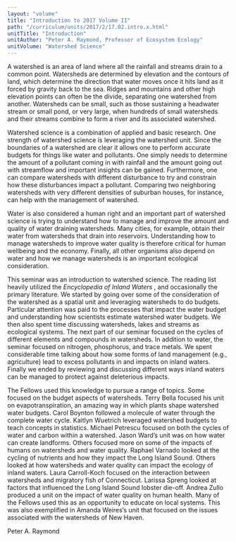 ```yaml
---
layout: "volume"
title: "Introduction to 2017 Volume II"
path: "/curriculum/units/2017/2/17.02.intro.x.html"
unitTitle: "Introduction"
unitAuthor: "Peter A. Raymond, Professor of Ecosystem Ecology"
unitVolume: "Watershed Science"
---
```

<main>
<p>
A watershed is an area of land where all the rainfall and streams drain to a common point. Watersheds are determined by elevation and the contours of land, which determine the direction that water moves once it hits land as it forced by gravity back to the sea. Ridges and mountains and other high elevation points can often be the divide, separating one watershed from another. Watersheds can be small, such as those sustaining a headwater stream or small pond, or very large, when hundreds of small watersheds and their streams combine to form a river and its associated watershed.
</p>
<p>
Watershed science is a combination of applied and basic research. One strength of watershed science is leveraging the watershed unit. Since the boundaries of a watershed are clear it allows one to perform accurate budgets for things like water and pollutants. One simply needs to determine the amount of a pollutant coming in with rainfall and the amount going out with streamflow and important insights can be gained. Furthermore, one can compare watersheds with different disturbance to try and constrain how these disturbances impact a pollutant. Comparing two neighboring watersheds with very different densities of suburban houses, for instance, can help with the management of watershed.
</p>
<p>
Water is also considered a human right and an important part of watershed science is trying to understand how to manage and improve the amount and quality of water draining watersheds. Many cities, for example, obtain their water from watersheds that drain into reservoirs. Understanding how to manage watersheds to improve water quality is therefore critical for human wellbeing and the economy. Finally, all other organisms also depend on water and how we manage watersheds is an important ecological consideration.
</p>
<p>
This seminar was an introduction to watershed science. The reading list heavily utilized the
<em>
Encyclopedia of Inland Waters
</em>
, and occasionally the primary literature. We started by going over some of the consideration of the watershed as a spatial unit and leveraging watersheds to do budgets. Particular attention was paid to the processes that impact the water budget and understanding how scientists estimate watershed water budgets. We then also spent time discussing watersheds, lakes and streams as ecological systems. The next part of our seminar focused on the cycles of different elements and compounds in watersheds. In addition to water, the seminar focused on nitrogen, phosphorus, and trace metals. We spent considerable time talking about how some forms of land management (e.g., agriculture) lead to excess pollutants in and impacts on inland waters. Finally we ended by reviewing and discussing different ways inland waters can be managed to protect against deleterious impacts.
</p>
<p>
The Fellows used this knowledge to pursue a range of topics. Some focused on the budget aspects of watersheds. Terry Bella focused his unit on evapotranspiration, an amazing way in which plants shape watershed water budgets. Carol Boynton followed a molecule of water through the complete water cycle. Kaitlyn Wuetrich leveraged watershed budgets to teach concepts in statistics. Michael Petrescu focused on both the cycles of water and carbon within a watershed. Jason Ward’s unit was on how water can create landforms. Others focused more on some of the impacts of humans on watersheds and water quality. Raphael Varnado looked at the cycling of nutrients and how they impact the Long Island Sound. Others looked at how watersheds and water quality can impact the ecology of inland waters. Laura Carroll-Koch focused on the interaction between watersheds and migratory fish of Connecticut. Larissa Spreng looked at factors that influenced the Long Island Sound lobster die-off. Andrea Zullo produced a unit on the impact of water quality on human health. Many of the Fellows used this as an opportunity to educate on local systems. This was also exemplified in Amanda Weires’s unit that focused on the issues associated with the watersheds of New Haven.
</p>
<p>
Peter A. Raymond
</p>
</main>